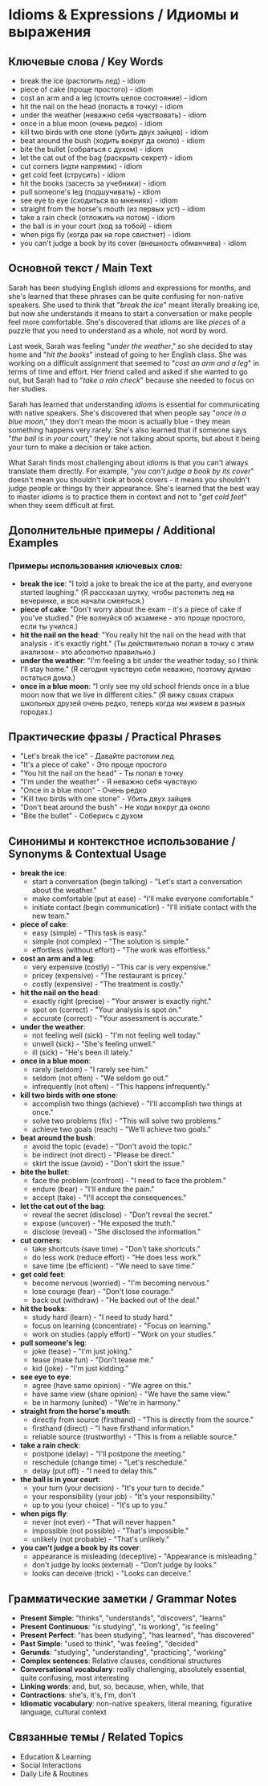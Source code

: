 # Idioms & Expressions / Идиомы и выражения

## Ключевые слова / Key Words
- break the ice (растопить лед) - idiom
- piece of cake (проще простого) - idiom
- cost an arm and a leg (стоить целое состояние) - idiom
- hit the nail on the head (попасть в точку) - idiom
- under the weather (неважно себя чувствовать) - idiom
- once in a blue moon (очень редко) - idiom
- kill two birds with one stone (убить двух зайцев) - idiom
- beat around the bush (ходить вокруг да около) - idiom
- bite the bullet (собраться с духом) - idiom
- let the cat out of the bag (раскрыть секрет) - idiom
- cut corners (идти напрямик) - idiom
- get cold feet (струсить) - idiom
- hit the books (засесть за учебники) - idiom
- pull someone's leg (подшучивать) - idiom
- see eye to eye (сходиться во мнениях) - idiom
- straight from the horse's mouth (из первых уст) - idiom
- take a rain check (отложить на потом) - idiom
- the ball is in your court (ход за тобой) - idiom
- when pigs fly (когда рак на горе свистнет) - idiom
- you can't judge a book by its cover (внешность обманчива) - idiom

## Основной текст / Main Text

Sarah has been studying English *idiom*s and expressions for months, and she's learned that these phrases can be quite confusing for non-native speakers. She used to think that "*break the ice*" meant literally breaking ice, but now she understands it means to start a conversation or make people feel more comfortable. She's discovered that *idiom*s are like *piece*s of a puzzle that you need to understand as a whole, not word by word.

Last week, Sarah was feeling "*under the weather*," so she decided to stay home and "*hit the books*" instead of going to her English class. She was working on a difficult assignment that seemed to "*cost an arm and a leg*" in terms of time and effort. Her friend called and asked if she wanted to go out, but Sarah had to "*take a rain check*" because she needed to focus on her studies.

Sarah has learned that understanding *idiom*s is essential for communicating with native speakers. She's discovered that when people say "*once in a blue moon*," they don't mean the moon is actually blue - they mean something happens very rarely. She's also learned that if someone says "*the ball is in your court*," they're not talking about sports, but about it being your turn to make a decision or take action.

What Sarah finds most challenging about *idiom*s is that you can't always translate them directly. For example, "*you can't judge a book by its cover*" doesn't mean you shouldn't look at book covers - it means you shouldn't judge people or things by their appearance. She's learned that the best way to master *idiom*s is to practice them in context and not to "*get cold feet*" when they seem difficult at first.

## Дополнительные примеры / Additional Examples

### Примеры использования ключевых слов:
- **break the ice**: "I told a joke to break the ice at the party, and everyone started laughing." (Я рассказал шутку, чтобы растопить лед на вечеринке, и все начали смеяться.)
- **piece of cake**: "Don't worry about the exam - it's a piece of cake if you've studied." (Не волнуйся об экзамене - это проще простого, если ты учился.)
- **hit the nail on the head**: "You really hit the nail on the head with that analysis - it's exactly right." (Ты действительно попал в точку с этим анализом - это абсолютно правильно.)
- **under the weather**: "I'm feeling a bit under the weather today, so I think I'll stay home." (Я сегодня чувствую себя неважно, поэтому думаю остаться дома.)
- **once in a blue moon**: "I only see my old school friends once in a blue moon now that we live in different cities." (Я вижу своих старых школьных друзей очень редко, теперь когда мы живем в разных городах.)

## Практические фразы / Practical Phrases

- "Let's break the ice" - Давайте растопим лед
- "It's a piece of cake" - Это проще простого
- "You hit the nail on the head" - Ты попал в точку
- "I'm under the weather" - Я неважно себя чувствую
- "Once in a blue moon" - Очень редко
- "Kill two birds with one stone" - Убить двух зайцев
- "Don't beat around the bush" - Не ходи вокруг да около
- "Bite the bullet" - Соберись с духом

## Синонимы и контекстное использование / Synonyms & Contextual Usage

- **break the ice**: 
  - start a conversation (begin talking) - "Let's start a conversation about the weather."
  - make comfortable (put at ease) - "I'll make everyone comfortable."
  - initiate contact (begin communication) - "I'll initiate contact with the new team."
- **piece of cake**: 
  - easy (simple) - "This task is easy."
  - simple (not complex) - "The solution is simple."
  - effortless (without effort) - "The work was effortless."
- **cost an arm and a leg**: 
  - very expensive (costly) - "This car is very expensive."
  - pricey (expensive) - "The restaurant is pricey."
  - costly (expensive) - "The treatment is costly."
- **hit the nail on the head**: 
  - exactly right (precise) - "Your answer is exactly right."
  - spot on (correct) - "Your analysis is spot on."
  - accurate (correct) - "Your assessment is accurate."
- **under the weather**: 
  - not feeling well (sick) - "I'm not feeling well today."
  - unwell (sick) - "She's feeling unwell."
  - ill (sick) - "He's been ill lately."
- **once in a blue moon**: 
  - rarely (seldom) - "I rarely see him."
  - seldom (not often) - "We seldom go out."
  - infrequently (not often) - "This happens infrequently."
- **kill two birds with one stone**: 
  - accomplish two things (achieve) - "I'll accomplish two things at once."
  - solve two problems (fix) - "This will solve two problems."
  - achieve two goals (reach) - "We'll achieve two goals."
- **beat around the bush**: 
  - avoid the topic (evade) - "Don't avoid the topic."
  - be indirect (not direct) - "Please be direct."
  - skirt the issue (avoid) - "Don't skirt the issue."
- **bite the bullet**: 
  - face the problem (confront) - "I need to face the problem."
  - endure (bear) - "I'll endure the pain."
  - accept (take) - "I'll accept the consequences."
- **let the cat out of the bag**: 
  - reveal the secret (disclose) - "Don't reveal the secret."
  - expose (uncover) - "He exposed the truth."
  - disclose (reveal) - "She disclosed the information."
- **cut corners**: 
  - take shortcuts (save time) - "Don't take shortcuts."
  - do less work (reduce effort) - "He does less work."
  - save time (be efficient) - "We need to save time."
- **get cold feet**: 
  - become nervous (worried) - "I'm becoming nervous."
  - lose courage (fear) - "Don't lose courage."
  - back out (withdraw) - "He backed out of the deal."
- **hit the books**: 
  - study hard (learn) - "I need to study hard."
  - focus on learning (concentrate) - "Focus on learning."
  - work on studies (apply effort) - "Work on your studies."
- **pull someone's leg**: 
  - joke (tease) - "I'm just joking."
  - tease (make fun) - "Don't tease me."
  - kid (joke) - "I'm just kidding."
- **see eye to eye**: 
  - agree (have same opinion) - "We agree on this."
  - have same view (share opinion) - "We have the same view."
  - be in harmony (united) - "We're in harmony."
- **straight from the horse's mouth**: 
  - directly from source (firsthand) - "This is directly from the source."
  - firsthand (direct) - "I have firsthand information."
  - reliable source (trustworthy) - "This is from a reliable source."
- **take a rain check**: 
  - postpone (delay) - "I'll postpone the meeting."
  - reschedule (change time) - "Let's reschedule."
  - delay (put off) - "I need to delay this."
- **the ball is in your court**: 
  - your turn (your decision) - "It's your turn to decide."
  - your responsibility (your job) - "It's your responsibility."
  - up to you (your choice) - "It's up to you."
- **when pigs fly**: 
  - never (not ever) - "That will never happen."
  - impossible (not possible) - "That's impossible."
  - unlikely (not probable) - "That's unlikely."
- **you can't judge a book by its cover**: 
  - appearance is misleading (deceptive) - "Appearance is misleading."
  - don't judge by looks (external) - "Don't judge by looks."
  - looks can deceive (trick) - "Looks can deceive."

## Грамматические заметки / Grammar Notes

- **Present Simple**: "thinks", "understands", "discovers", "learns"
- **Present Continuous**: "is studying", "is working", "is feeling"
- **Present Perfect**: "has been studying", "has learned", "has discovered"
- **Past Simple**: "used to think", "was feeling", "decided"
- **Gerunds**: "studying", "understanding", "practicing", "working"
- **Complex sentences**: Relative clauses, conditional structures
- **Conversational vocabulary**: really challenging, absolutely essential, quite confusing, most interesting
- **Linking words**: and, but, so, because, when, while, that
- **Contractions**: she's, it's, I'm, don't
- **Idiomatic vocabulary**: non-native speakers, literal meaning, figurative language, cultural context

## Связанные темы / Related Topics

- Education & Learning
- Social Interactions
- Daily Life & Routines
